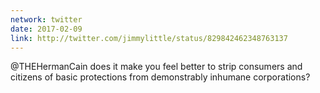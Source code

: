 ```yaml
---
network: twitter
date: 2017-02-09
link: http://twitter.com/jimmylittle/status/829842462348763137 
---
```

@THEHermanCain does it make you feel better to strip consumers and citizens of basic protections from demonstrably inhumane corporations? 

